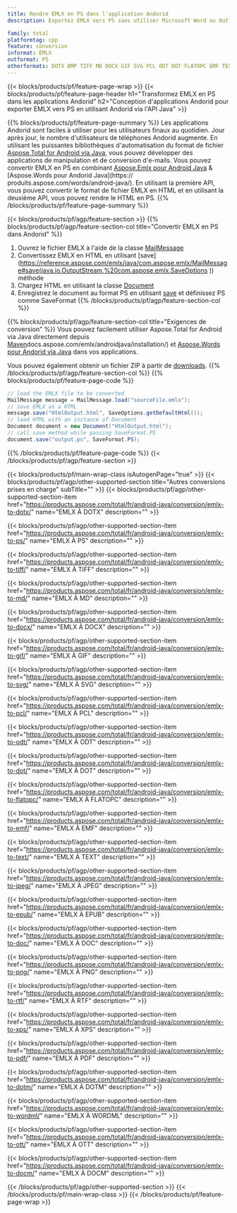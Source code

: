 ```yaml
---
title: Rendre EMLX en PS dans l'application Andorid
description: Exportez EMLX vers PS sans utiliser Microsoft Word ou Outlook dans vos applications Andorid

family: total
platformtag: cpp
feature: conversion
informat: EMLX
outformat: PS
otherformats: DOTX BMP TIFF MD DOCX GIF SVG PCL ODT DOT FLATOPC EMF TEXT JPEG EPUB DOC PNG RTF XPS PDF DOTM WORDML OTT DOCM
---
```

{{< blocks/products/pf/feature-page-wrap >}}
{{< blocks/products/pf/feature-page-header h1="Transformez EMLX en PS dans les applications Andorid" h2="Conception d'applications Andorid pour exporter EMLX vers PS en utilisant Andorid via l'API Java" >}}

{{% blocks/products/pf/feature-page-summary %}}
Les applications Andorid sont faciles à utiliser pour les utilisateurs finaux au quotidien. Jour après jour, le nombre d'utilisateurs de téléphones Andorid augmente. En utilisant les puissantes bibliothèques d'automatisation du format de fichier [Aspose.Total for Android via Java](https://products.aspose.com/total/android-java/), vous pouvez développer des applications de manipulation et de conversion d'e-mails. Vous pouvez convertir EMLX en PS en combinant [Aspose.Emlx pour Android Java](https://products.aspose.com/emlx/android-java/) & [Aspose.Words pour Andorid Java](https:// produits.aspose.com/words/android-java/). En utilisant la première API, vous pouvez convertir le format de fichier EMLX en HTML et en utilisant la deuxième API, vous pouvez rendre le HTML en PS. 
{{% /blocks/products/pf/feature-page-summary  %}}

{{< blocks/products/pf/agp/feature-section >}}
{{% blocks/products/pf/agp/feature-section-col title="Convertir EMLX en PS dans Andorid" %}}
1. Ouvrez le fichier EMLX à l'aide de la classe [MailMessage](https://reference.aspose.com/emlx/java/com.aspose.emlx/mailmessage)
2. Convertissez EMLX en HTML en utilisant [save](https://reference.aspose.com/emlx/java/com.aspose.emlx/MailMessage#save(java.io.OutputStream,%20com.aspose.emlx.SaveOptions )) méthode
3. Chargez HTML en utilisant la classe [Document](https://reference.aspose.com/words/java/com.aspose.words/Document)
4. Enregistrez le document au format PS en utilisant [save](https://reference.aspose.com/words/java/com.aspose.words/Document#save(java.lang.String,com.aspose.words.SaveOptions)) et définissez PS comme SaveFormat
{{% /blocks/products/pf/agp/feature-section-col %}}

{{% blocks/products/pf/agp/feature-section-col title="Exigences de conversion" %}}
Vous pouvez facilement utiliser Aspose.Total for Android via Java directement depuis [Maven](https://releases.aspose.com/total/java/)docs.aspose.com/emlx/androidjava/installation/) et [Aspose.Words pour Andorid via Java](https://docs.aspose.com/words/java/install-aspose-words-for-android-via-java/#install-asposewords-for-android-via-java-from-maven-repository) dans vos applications.

Vous pouvez également obtenir un fichier ZIP à partir de [downloads](https://releases.aspose.com/total/androidjava).
{{% /blocks/products/pf/agp/feature-section-col %}}
{{% blocks/products/pf/feature-page-code %}}
```cs
// load the EMLX file to be converted
MailMessage message = MailMessage.load("sourceFile.emlx"); 
// save EMLX as a HTML 
message.save("HtmlOutput.html", SaveOptions.getDefaultHtml());
// load HTML with an instance of Document
Document document = new Document("HtmlOutput.html");
// call save method while passing SaveFormat.PS
document.save("output.ps", SaveFormat.PS); 
```

{{% /blocks/products/pf/feature-page-code %}}
{{< /blocks/products/pf/agp/feature-section >}}

{{< blocks/products/pf/main-wrap-class isAutogenPage="true" >}}
{{< blocks/products/pf/agp/other-supported-section title="Autres conversions prises en charge" subTitle="" >}}
{{< blocks/products/pf/agp/other-supported-section-item href="https://products.aspose.com/total/fr/android-java/conversion/emlx-to-dotx/" name="EMLX À DOTX" description="" >}}

{{< blocks/products/pf/agp/other-supported-section-item href="https://products.aspose.com/total/fr/android-java/conversion/emlx-to-ps/" name="EMLX À PS" description="" >}}

{{< blocks/products/pf/agp/other-supported-section-item href="https://products.aspose.com/total/fr/android-java/conversion/emlx-to-tiff/" name="EMLX À TIFF" description="" >}}

{{< blocks/products/pf/agp/other-supported-section-item href="https://products.aspose.com/total/fr/android-java/conversion/emlx-to-md/" name="EMLX À MD" description="" >}}

{{< blocks/products/pf/agp/other-supported-section-item href="https://products.aspose.com/total/fr/android-java/conversion/emlx-to-docx/" name="EMLX À DOCX" description="" >}}

{{< blocks/products/pf/agp/other-supported-section-item href="https://products.aspose.com/total/fr/android-java/conversion/emlx-to-gif/" name="EMLX À GIF" description="" >}}

{{< blocks/products/pf/agp/other-supported-section-item href="https://products.aspose.com/total/fr/android-java/conversion/emlx-to-svg/" name="EMLX À SVG" description="" >}}

{{< blocks/products/pf/agp/other-supported-section-item href="https://products.aspose.com/total/fr/android-java/conversion/emlx-to-pcl/" name="EMLX À PCL" description="" >}}

{{< blocks/products/pf/agp/other-supported-section-item href="https://products.aspose.com/total/fr/android-java/conversion/emlx-to-odt/" name="EMLX À ODT" description="" >}}

{{< blocks/products/pf/agp/other-supported-section-item href="https://products.aspose.com/total/fr/android-java/conversion/emlx-to-dot/" name="EMLX À DOT" description="" >}}

{{< blocks/products/pf/agp/other-supported-section-item href="https://products.aspose.com/total/fr/android-java/conversion/emlx-to-flatopc/" name="EMLX À FLATOPC" description="" >}}

{{< blocks/products/pf/agp/other-supported-section-item href="https://products.aspose.com/total/fr/android-java/conversion/emlx-to-emf/" name="EMLX À EMF" description="" >}}

{{< blocks/products/pf/agp/other-supported-section-item href="https://products.aspose.com/total/fr/android-java/conversion/emlx-to-text/" name="EMLX À TEXT" description="" >}}

{{< blocks/products/pf/agp/other-supported-section-item href="https://products.aspose.com/total/fr/android-java/conversion/emlx-to-jpeg/" name="EMLX À JPEG" description="" >}}

{{< blocks/products/pf/agp/other-supported-section-item href="https://products.aspose.com/total/fr/android-java/conversion/emlx-to-epub/" name="EMLX À EPUB" description="" >}}

{{< blocks/products/pf/agp/other-supported-section-item href="https://products.aspose.com/total/fr/android-java/conversion/emlx-to-doc/" name="EMLX À DOC" description="" >}}

{{< blocks/products/pf/agp/other-supported-section-item href="https://products.aspose.com/total/fr/android-java/conversion/emlx-to-png/" name="EMLX À PNG" description="" >}}

{{< blocks/products/pf/agp/other-supported-section-item href="https://products.aspose.com/total/fr/android-java/conversion/emlx-to-rtf/" name="EMLX À RTF" description="" >}}

{{< blocks/products/pf/agp/other-supported-section-item href="https://products.aspose.com/total/fr/android-java/conversion/emlx-to-xps/" name="EMLX À XPS" description="" >}}

{{< blocks/products/pf/agp/other-supported-section-item href="https://products.aspose.com/total/fr/android-java/conversion/emlx-to-pdf/" name="EMLX À PDF" description="" >}}

{{< blocks/products/pf/agp/other-supported-section-item href="https://products.aspose.com/total/fr/android-java/conversion/emlx-to-dotm/" name="EMLX À DOTM" description="" >}}

{{< blocks/products/pf/agp/other-supported-section-item href="https://products.aspose.com/total/fr/android-java/conversion/emlx-to-wordml/" name="EMLX À WORDML" description="" >}}

{{< blocks/products/pf/agp/other-supported-section-item href="https://products.aspose.com/total/fr/android-java/conversion/emlx-to-ott/" name="EMLX À OTT" description="" >}}

{{< blocks/products/pf/agp/other-supported-section-item href="https://products.aspose.com/total/fr/android-java/conversion/emlx-to-docm/" name="EMLX À DOCM" description="" >}}


{{< /blocks/products/pf/agp/other-supported-section >}}
{{< /blocks/products/pf/main-wrap-class >}}
{{< /blocks/products/pf/feature-page-wrap >}}